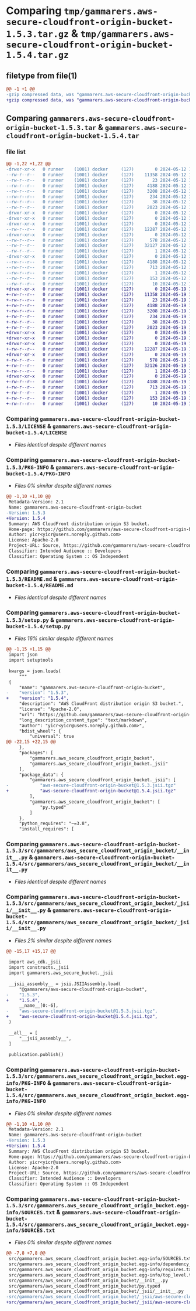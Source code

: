 # Comparing `tmp/gammarers.aws-secure-cloudfront-origin-bucket-1.5.3.tar.gz` & `tmp/gammarers.aws-secure-cloudfront-origin-bucket-1.5.4.tar.gz`

## filetype from file(1)

```diff
@@ -1 +1 @@
-gzip compressed data, was "gammarers.aws-secure-cloudfront-origin-bucket-1.5.3.tar", last modified: Sun May 12 18:28:10 2024, max compression
+gzip compressed data, was "gammarers.aws-secure-cloudfront-origin-bucket-1.5.4.tar", last modified: Sun May 19 18:27:38 2024, max compression
```

## Comparing `gammarers.aws-secure-cloudfront-origin-bucket-1.5.3.tar` & `gammarers.aws-secure-cloudfront-origin-bucket-1.5.4.tar`

### file list

```diff
@@ -1,22 +1,22 @@
-drwxr-xr-x   0 runner    (1001) docker     (127)        0 2024-05-12 18:28:10.618489 gammarers.aws-secure-cloudfront-origin-bucket-1.5.3/
--rw-r--r--   0 runner    (1001) docker     (127)    11358 2024-05-12 18:28:00.000000 gammarers.aws-secure-cloudfront-origin-bucket-1.5.3/LICENSE
--rw-r--r--   0 runner    (1001) docker     (127)       23 2024-05-12 18:28:00.000000 gammarers.aws-secure-cloudfront-origin-bucket-1.5.3/MANIFEST.in
--rw-r--r--   0 runner    (1001) docker     (127)     4188 2024-05-12 18:28:10.618489 gammarers.aws-secure-cloudfront-origin-bucket-1.5.3/PKG-INFO
--rw-r--r--   0 runner    (1001) docker     (127)     3208 2024-05-12 18:28:00.000000 gammarers.aws-secure-cloudfront-origin-bucket-1.5.3/README.md
--rw-r--r--   0 runner    (1001) docker     (127)      234 2024-05-12 18:28:00.000000 gammarers.aws-secure-cloudfront-origin-bucket-1.5.3/pyproject.toml
--rw-r--r--   0 runner    (1001) docker     (127)       38 2024-05-12 18:28:10.618489 gammarers.aws-secure-cloudfront-origin-bucket-1.5.3/setup.cfg
--rw-r--r--   0 runner    (1001) docker     (127)     2023 2024-05-12 18:28:00.000000 gammarers.aws-secure-cloudfront-origin-bucket-1.5.3/setup.py
-drwxr-xr-x   0 runner    (1001) docker     (127)        0 2024-05-12 18:28:10.614489 gammarers.aws-secure-cloudfront-origin-bucket-1.5.3/src/
-drwxr-xr-x   0 runner    (1001) docker     (127)        0 2024-05-12 18:28:10.614489 gammarers.aws-secure-cloudfront-origin-bucket-1.5.3/src/gammarers/
-drwxr-xr-x   0 runner    (1001) docker     (127)        0 2024-05-12 18:28:10.618489 gammarers.aws-secure-cloudfront-origin-bucket-1.5.3/src/gammarers/aws_secure_cloudfront_origin_bucket/
--rw-r--r--   0 runner    (1001) docker     (127)    12287 2024-05-12 18:28:00.000000 gammarers.aws-secure-cloudfront-origin-bucket-1.5.3/src/gammarers/aws_secure_cloudfront_origin_bucket/__init__.py
-drwxr-xr-x   0 runner    (1001) docker     (127)        0 2024-05-12 18:28:10.618489 gammarers.aws-secure-cloudfront-origin-bucket-1.5.3/src/gammarers/aws_secure_cloudfront_origin_bucket/_jsii/
--rw-r--r--   0 runner    (1001) docker     (127)      578 2024-05-12 18:28:00.000000 gammarers.aws-secure-cloudfront-origin-bucket-1.5.3/src/gammarers/aws_secure_cloudfront_origin_bucket/_jsii/__init__.py
--rw-r--r--   0 runner    (1001) docker     (127)    32127 2024-05-12 18:28:00.000000 gammarers.aws-secure-cloudfront-origin-bucket-1.5.3/src/gammarers/aws_secure_cloudfront_origin_bucket/_jsii/aws-secure-cloudfront-origin-bucket@1.5.3.jsii.tgz
--rw-r--r--   0 runner    (1001) docker     (127)        1 2024-05-12 18:28:00.000000 gammarers.aws-secure-cloudfront-origin-bucket-1.5.3/src/gammarers/aws_secure_cloudfront_origin_bucket/py.typed
-drwxr-xr-x   0 runner    (1001) docker     (127)        0 2024-05-12 18:28:10.618489 gammarers.aws-secure-cloudfront-origin-bucket-1.5.3/src/gammarers.aws_secure_cloudfront_origin_bucket.egg-info/
--rw-r--r--   0 runner    (1001) docker     (127)     4188 2024-05-12 18:28:10.000000 gammarers.aws-secure-cloudfront-origin-bucket-1.5.3/src/gammarers.aws_secure_cloudfront_origin_bucket.egg-info/PKG-INFO
--rw-r--r--   0 runner    (1001) docker     (127)      713 2024-05-12 18:28:10.000000 gammarers.aws-secure-cloudfront-origin-bucket-1.5.3/src/gammarers.aws_secure_cloudfront_origin_bucket.egg-info/SOURCES.txt
--rw-r--r--   0 runner    (1001) docker     (127)        1 2024-05-12 18:28:10.000000 gammarers.aws-secure-cloudfront-origin-bucket-1.5.3/src/gammarers.aws_secure_cloudfront_origin_bucket.egg-info/dependency_links.txt
--rw-r--r--   0 runner    (1001) docker     (127)      153 2024-05-12 18:28:10.000000 gammarers.aws-secure-cloudfront-origin-bucket-1.5.3/src/gammarers.aws_secure_cloudfront_origin_bucket.egg-info/requires.txt
--rw-r--r--   0 runner    (1001) docker     (127)       10 2024-05-12 18:28:10.000000 gammarers.aws-secure-cloudfront-origin-bucket-1.5.3/src/gammarers.aws_secure_cloudfront_origin_bucket.egg-info/top_level.txt
+drwxr-xr-x   0 runner    (1001) docker     (127)        0 2024-05-19 18:27:38.540949 gammarers.aws-secure-cloudfront-origin-bucket-1.5.4/
+-rw-r--r--   0 runner    (1001) docker     (127)    11358 2024-05-19 18:27:24.000000 gammarers.aws-secure-cloudfront-origin-bucket-1.5.4/LICENSE
+-rw-r--r--   0 runner    (1001) docker     (127)       23 2024-05-19 18:27:24.000000 gammarers.aws-secure-cloudfront-origin-bucket-1.5.4/MANIFEST.in
+-rw-r--r--   0 runner    (1001) docker     (127)     4188 2024-05-19 18:27:38.540949 gammarers.aws-secure-cloudfront-origin-bucket-1.5.4/PKG-INFO
+-rw-r--r--   0 runner    (1001) docker     (127)     3208 2024-05-19 18:27:24.000000 gammarers.aws-secure-cloudfront-origin-bucket-1.5.4/README.md
+-rw-r--r--   0 runner    (1001) docker     (127)      234 2024-05-19 18:27:24.000000 gammarers.aws-secure-cloudfront-origin-bucket-1.5.4/pyproject.toml
+-rw-r--r--   0 runner    (1001) docker     (127)       38 2024-05-19 18:27:38.540949 gammarers.aws-secure-cloudfront-origin-bucket-1.5.4/setup.cfg
+-rw-r--r--   0 runner    (1001) docker     (127)     2023 2024-05-19 18:27:24.000000 gammarers.aws-secure-cloudfront-origin-bucket-1.5.4/setup.py
+drwxr-xr-x   0 runner    (1001) docker     (127)        0 2024-05-19 18:27:38.536949 gammarers.aws-secure-cloudfront-origin-bucket-1.5.4/src/
+drwxr-xr-x   0 runner    (1001) docker     (127)        0 2024-05-19 18:27:38.536949 gammarers.aws-secure-cloudfront-origin-bucket-1.5.4/src/gammarers/
+drwxr-xr-x   0 runner    (1001) docker     (127)        0 2024-05-19 18:27:38.536949 gammarers.aws-secure-cloudfront-origin-bucket-1.5.4/src/gammarers/aws_secure_cloudfront_origin_bucket/
+-rw-r--r--   0 runner    (1001) docker     (127)    12287 2024-05-19 18:27:24.000000 gammarers.aws-secure-cloudfront-origin-bucket-1.5.4/src/gammarers/aws_secure_cloudfront_origin_bucket/__init__.py
+drwxr-xr-x   0 runner    (1001) docker     (127)        0 2024-05-19 18:27:38.536949 gammarers.aws-secure-cloudfront-origin-bucket-1.5.4/src/gammarers/aws_secure_cloudfront_origin_bucket/_jsii/
+-rw-r--r--   0 runner    (1001) docker     (127)      578 2024-05-19 18:27:24.000000 gammarers.aws-secure-cloudfront-origin-bucket-1.5.4/src/gammarers/aws_secure_cloudfront_origin_bucket/_jsii/__init__.py
+-rw-r--r--   0 runner    (1001) docker     (127)    32126 2024-05-19 18:27:24.000000 gammarers.aws-secure-cloudfront-origin-bucket-1.5.4/src/gammarers/aws_secure_cloudfront_origin_bucket/_jsii/aws-secure-cloudfront-origin-bucket@1.5.4.jsii.tgz
+-rw-r--r--   0 runner    (1001) docker     (127)        1 2024-05-19 18:27:24.000000 gammarers.aws-secure-cloudfront-origin-bucket-1.5.4/src/gammarers/aws_secure_cloudfront_origin_bucket/py.typed
+drwxr-xr-x   0 runner    (1001) docker     (127)        0 2024-05-19 18:27:38.536949 gammarers.aws-secure-cloudfront-origin-bucket-1.5.4/src/gammarers.aws_secure_cloudfront_origin_bucket.egg-info/
+-rw-r--r--   0 runner    (1001) docker     (127)     4188 2024-05-19 18:27:38.000000 gammarers.aws-secure-cloudfront-origin-bucket-1.5.4/src/gammarers.aws_secure_cloudfront_origin_bucket.egg-info/PKG-INFO
+-rw-r--r--   0 runner    (1001) docker     (127)      713 2024-05-19 18:27:38.000000 gammarers.aws-secure-cloudfront-origin-bucket-1.5.4/src/gammarers.aws_secure_cloudfront_origin_bucket.egg-info/SOURCES.txt
+-rw-r--r--   0 runner    (1001) docker     (127)        1 2024-05-19 18:27:38.000000 gammarers.aws-secure-cloudfront-origin-bucket-1.5.4/src/gammarers.aws_secure_cloudfront_origin_bucket.egg-info/dependency_links.txt
+-rw-r--r--   0 runner    (1001) docker     (127)      153 2024-05-19 18:27:38.000000 gammarers.aws-secure-cloudfront-origin-bucket-1.5.4/src/gammarers.aws_secure_cloudfront_origin_bucket.egg-info/requires.txt
+-rw-r--r--   0 runner    (1001) docker     (127)       10 2024-05-19 18:27:38.000000 gammarers.aws-secure-cloudfront-origin-bucket-1.5.4/src/gammarers.aws_secure_cloudfront_origin_bucket.egg-info/top_level.txt
```

### Comparing `gammarers.aws-secure-cloudfront-origin-bucket-1.5.3/LICENSE` & `gammarers.aws-secure-cloudfront-origin-bucket-1.5.4/LICENSE`

 * *Files identical despite different names*

### Comparing `gammarers.aws-secure-cloudfront-origin-bucket-1.5.3/PKG-INFO` & `gammarers.aws-secure-cloudfront-origin-bucket-1.5.4/PKG-INFO`

 * *Files 0% similar despite different names*

```diff
@@ -1,10 +1,10 @@
 Metadata-Version: 2.1
 Name: gammarers.aws-secure-cloudfront-origin-bucket
-Version: 1.5.3
+Version: 1.5.4
 Summary: AWS CloudFront distribution origin S3 bucket.
 Home-page: https://github.com/gammarers/aws-secure-cloudfront-origin-bucket.git
 Author: yicr<yicr@users.noreply.github.com>
 License: Apache-2.0
 Project-URL: Source, https://github.com/gammarers/aws-secure-cloudfront-origin-bucket.git
 Classifier: Intended Audience :: Developers
 Classifier: Operating System :: OS Independent
```

### Comparing `gammarers.aws-secure-cloudfront-origin-bucket-1.5.3/README.md` & `gammarers.aws-secure-cloudfront-origin-bucket-1.5.4/README.md`

 * *Files identical despite different names*

### Comparing `gammarers.aws-secure-cloudfront-origin-bucket-1.5.3/setup.py` & `gammarers.aws-secure-cloudfront-origin-bucket-1.5.4/setup.py`

 * *Files 16% similar despite different names*

```diff
@@ -1,15 +1,15 @@
 import json
 import setuptools
 
 kwargs = json.loads(
     """
 {
     "name": "gammarers.aws-secure-cloudfront-origin-bucket",
-    "version": "1.5.3",
+    "version": "1.5.4",
     "description": "AWS CloudFront distribution origin S3 bucket.",
     "license": "Apache-2.0",
     "url": "https://github.com/gammarers/aws-secure-cloudfront-origin-bucket.git",
     "long_description_content_type": "text/markdown",
     "author": "yicr<yicr@users.noreply.github.com>",
     "bdist_wheel": {
         "universal": true
@@ -22,15 +22,15 @@
     },
     "packages": [
         "gammarers.aws_secure_cloudfront_origin_bucket",
         "gammarers.aws_secure_cloudfront_origin_bucket._jsii"
     ],
     "package_data": {
         "gammarers.aws_secure_cloudfront_origin_bucket._jsii": [
-            "aws-secure-cloudfront-origin-bucket@1.5.3.jsii.tgz"
+            "aws-secure-cloudfront-origin-bucket@1.5.4.jsii.tgz"
         ],
         "gammarers.aws_secure_cloudfront_origin_bucket": [
             "py.typed"
         ]
     },
     "python_requires": "~=3.8",
     "install_requires": [
```

### Comparing `gammarers.aws-secure-cloudfront-origin-bucket-1.5.3/src/gammarers/aws_secure_cloudfront_origin_bucket/__init__.py` & `gammarers.aws-secure-cloudfront-origin-bucket-1.5.4/src/gammarers/aws_secure_cloudfront_origin_bucket/__init__.py`

 * *Files identical despite different names*

### Comparing `gammarers.aws-secure-cloudfront-origin-bucket-1.5.3/src/gammarers/aws_secure_cloudfront_origin_bucket/_jsii/__init__.py` & `gammarers.aws-secure-cloudfront-origin-bucket-1.5.4/src/gammarers/aws_secure_cloudfront_origin_bucket/_jsii/__init__.py`

 * *Files 2% similar despite different names*

```diff
@@ -15,17 +15,17 @@
 
 import aws_cdk._jsii
 import constructs._jsii
 import gammarers.aws_secure_bucket._jsii
 
 __jsii_assembly__ = jsii.JSIIAssembly.load(
     "@gammarers/aws-secure-cloudfront-origin-bucket",
-    "1.5.3",
+    "1.5.4",
     __name__[0:-6],
-    "aws-secure-cloudfront-origin-bucket@1.5.3.jsii.tgz",
+    "aws-secure-cloudfront-origin-bucket@1.5.4.jsii.tgz",
 )
 
 __all__ = [
     "__jsii_assembly__",
 ]
 
 publication.publish()
```

### Comparing `gammarers.aws-secure-cloudfront-origin-bucket-1.5.3/src/gammarers.aws_secure_cloudfront_origin_bucket.egg-info/PKG-INFO` & `gammarers.aws-secure-cloudfront-origin-bucket-1.5.4/src/gammarers.aws_secure_cloudfront_origin_bucket.egg-info/PKG-INFO`

 * *Files 0% similar despite different names*

```diff
@@ -1,10 +1,10 @@
 Metadata-Version: 2.1
 Name: gammarers.aws-secure-cloudfront-origin-bucket
-Version: 1.5.3
+Version: 1.5.4
 Summary: AWS CloudFront distribution origin S3 bucket.
 Home-page: https://github.com/gammarers/aws-secure-cloudfront-origin-bucket.git
 Author: yicr<yicr@users.noreply.github.com>
 License: Apache-2.0
 Project-URL: Source, https://github.com/gammarers/aws-secure-cloudfront-origin-bucket.git
 Classifier: Intended Audience :: Developers
 Classifier: Operating System :: OS Independent
```

### Comparing `gammarers.aws-secure-cloudfront-origin-bucket-1.5.3/src/gammarers.aws_secure_cloudfront_origin_bucket.egg-info/SOURCES.txt` & `gammarers.aws-secure-cloudfront-origin-bucket-1.5.4/src/gammarers.aws_secure_cloudfront_origin_bucket.egg-info/SOURCES.txt`

 * *Files 0% similar despite different names*

```diff
@@ -7,8 +7,8 @@
 src/gammarers.aws_secure_cloudfront_origin_bucket.egg-info/SOURCES.txt
 src/gammarers.aws_secure_cloudfront_origin_bucket.egg-info/dependency_links.txt
 src/gammarers.aws_secure_cloudfront_origin_bucket.egg-info/requires.txt
 src/gammarers.aws_secure_cloudfront_origin_bucket.egg-info/top_level.txt
 src/gammarers/aws_secure_cloudfront_origin_bucket/__init__.py
 src/gammarers/aws_secure_cloudfront_origin_bucket/py.typed
 src/gammarers/aws_secure_cloudfront_origin_bucket/_jsii/__init__.py
-src/gammarers/aws_secure_cloudfront_origin_bucket/_jsii/aws-secure-cloudfront-origin-bucket@1.5.3.jsii.tgz
+src/gammarers/aws_secure_cloudfront_origin_bucket/_jsii/aws-secure-cloudfront-origin-bucket@1.5.4.jsii.tgz
```

